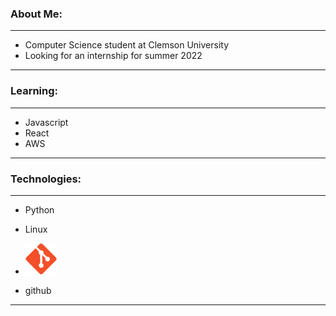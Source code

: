 ### About Me:
---
- Computer Science student at Clemson University
- Looking for an internship for summer 2022
---
### Learning:
---
- Javascript
- React
- AWS
---
### Technologies:
---
- Python
- Linux
- <img src = 'https://github.com/devicons/devicon/blob/master/icons/git/git-plain.svg' alt='Git' width='50'/>

- github
---

